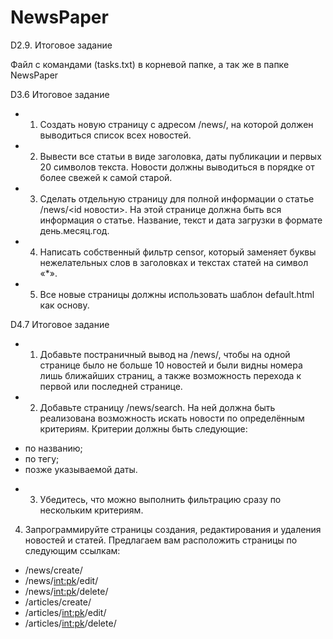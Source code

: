 # NewsPaper
D2.9. Итоговое задание

Файл с командами (tasks.txt) в корневой папке, а так же в папке NewsPaper


D3.6 Итоговое задание

+ 1) Создать новую страницу с адресом /news/, на которой должен выводиться список всех новостей.
+ 2) Вывести все статьи в виде заголовка, даты публикации и первых 20 символов текста.
Новости должны выводиться в порядке от более свежей к самой старой.
+ 3) Сделать отдельную страницу для полной информации о статье /news/<id новости>.
На этой странице должна быть вся информация о статье.
Название, текст и дата загрузки в формате день.месяц.год.
+ 4) Написать собственный фильтр censor, который заменяет буквы нежелательных слов 
в заголовках и текстах статей на символ «*».
+ 5) Все новые страницы должны использовать шаблон default.html как основу.

D4.7 Итоговое задание

+ 1) Добавьте постраничный вывод на /news/, чтобы на одной странице было не больше 10 новостей и 
были видны номера лишь ближайших страниц, а также возможность перехода к первой или последней странице.
+ 2) Добавьте страницу /news/search. На ней должна быть реализована возможность искать новости 
по определённым критериям. Критерии должны быть следующие:
 - по названию;
 - по тегу;
 - позже указываемой даты.
+ 3) Убедитесь, что можно выполнить фильтрацию сразу по нескольким критериям.
4) Запрограммируйте страницы создания, редактирования и удаления новостей и статей. 
Предлагаем вам расположить страницы по следующим ссылкам:
 - /news/create/
 - /news/<int:pk>/edit/
 - /news/<int:pk>/delete/
 - /articles/create/
 - /articles/<int:pk>/edit/
 - /articles/<int:pk>/delete/
